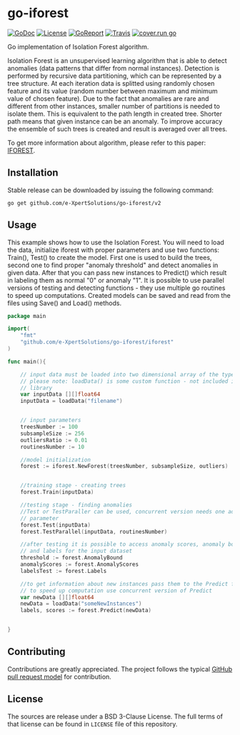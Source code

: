 # go-iforest

[![GoDoc](https://godoc.org/github.com/e-XpertSolutions/go-iforest/iforest?status.png)](http://godoc.org/github.com/e-XpertSolutions/go-iforest/iforest)
[![License](https://img.shields.io/badge/license-BSD%203--Clause-yellow.svg?style=flat)](https://github.com/e-XpertSolutions/go-iforest/blob/master/LICENSE)
[![GoReport](https://goreportcard.com/badge/github.com/e-XpertSolutions/go-iforest)](https://goreportcard.com/report/github.com/e-XpertSolutions/go-iforest)
[![Travis](https://travis-ci.org/e-XpertSolutions/go-iforest.svg?branch=master)](https://travis-ci.org/e-XpertSolutions/go-iforest)
[![cover.run go](https://cover.run/go/github.com/e-XpertSolutions/go-iforest/iforest.svg)](https://cover.run/go/github.com/e-XpertSolutions/go-iforest/iforest)


Go implementation of Isolation Forest algorithm.

Isolation Forest is an unsupervised learning algorithm that is able to detect anomalies (data patterns that differ from normal instances). Detection is performed by recursive data partitioning, which can be represented by a tree structure. At each iteration data is splitted using randomly chosen feature and its value (random number between maximum and minimum value of chosen feature). Due to the fact that anomalies are rare and different from other instances, smaller number of partitions is needed to isolate them. This is equivalent to the path length in created tree. Shorter path means that given instance can be an anomaly. To improve accuracy the ensemble of such trees is created and result is averaged over all trees.

To get more information about algorithm, please refer to this paper: [IFOREST](https://cs.nju.edu.cn/zhouzh/zhouzh.files/publication/icdm08b.pdf).

## Installation

Stable release can be downloaded by issuing the following command:

```
go get github.com/e-XpertSolutions/go-iforest/v2
```

## Usage

This example shows how to use the Isolation Forest. You will need to load the data, initialize iforest with proper parameters and use two functions: Train(), Test() to create the model. First one is used to build the trees, second one to find proper "anomaly threshold" and detect anomalies in given data. After that you can pass new instances to Predict() which result in labeling them as normal "0" or anomaly "1". 
It is possible to use parallel versions of testing and detecting functions - they use multiple go routines to speed up computations.
Created models can be saved and read from the files using Save() and Load() methods.

```go
package main

import(
    "fmt"
    "github.com/e-XpertSolutions/go-iforest/iforest"
)

func main(){

    // input data must be loaded into two dimensional array of the type float64
    // please note: loadData() is some custom function - not included in the
    // library
    var inputData [][]float64
    inputData = loadData("filename")


    // input parameters
    treesNumber := 100
    subsampleSize := 256
    outliersRatio := 0.01
    routinesNumber := 10

    //model initialization
    forest := iforest.NewForest(treesNumber, subsampleSize, outliers)


    //training stage - creating trees
    forest.Train(inputData)

    //testing stage - finding anomalies 
    //Test or TestParaller can be used, concurrent version needs one additional
    // parameter
    forest.Test(inputData)
    forest.TestParallel(inputData, routinesNumber)

    //after testing it is possible to access anomaly scores, anomaly bound 
    // and labels for the input dataset
    threshold := forest.AnomalyBound
    anomalyScores := forest.AnomalyScores
    labelsTest := forest.Labels

    //to get information about new instances pass them to the Predict function
    // to speed up computation use concurrent version of Predict 
    var newData [][]float64
    newData = loadData("someNewInstances")
    labels, scores := forest.Predict(newData)


}
```

## Contributing

Contributions are greatly appreciated. The project follows the typical
[GitHub pull request model](https://help.github.com/articles/using-pull-requests/)
for contribution.


## License

The sources are release under a BSD 3-Clause License. The full terms of that
license can be found in `LICENSE` file of this repository.

